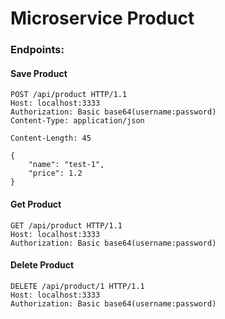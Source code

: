 # Microservice Product

### Endpoints:

#### Save Product
````
POST /api/product HTTP/1.1
Host: localhost:3333
Authorization: Basic base64(username:password)
Content-Type: application/json

Content-Length: 45

{
    "name": "test-1",
    "price": 1.2
}
````

#### Get Product
````
GET /api/product HTTP/1.1
Host: localhost:3333
Authorization: Basic base64(username:password)
````

#### Delete Product
````
DELETE /api/product/1 HTTP/1.1
Host: localhost:3333
Authorization: Basic base64(username:password)
````
